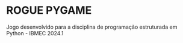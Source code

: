 # ROGUE PYGAME
Jogo desenvolvido para a disciplina de programação estruturada em Python - IBMEC 2024.1
